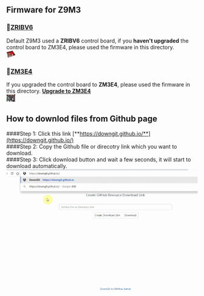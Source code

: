 ## Firmware for Z9M3 
### :file_folder:[ZRIBV6](./ZRINV6)
Default Z9M3 used a **ZRIBV6** control board, if you **haven't upgraded** the control board to ZM3E4, please used the firmware in this directory.  
![ZRIBV6](../ZRIBV6.jpg)    

### :file_folder:[ZM3E4](./ZM3E4)
If you upgraded the control board to **ZM3E4**, please used the firmware in this directory.  [**Upgrade to ZM3E4**](https://www.aliexpress.com/item/1005001300737027.html)   
![ZM3E4](../ZM3E4.jpg)  

## How to downlod files from Github page
####Step 1: Click this link [**https://downgit.github.io/**](https://downgit.github.io/)   
####Step 2: Copy the Github file or direcotry link which you want to download.  
####Step 3: Click download button and wait a few seconds, it will start to download automatically.  
![](https://github.com/ZONESTAR3D/Document-and-User-Guide/blob/master/download.gif)   
 




